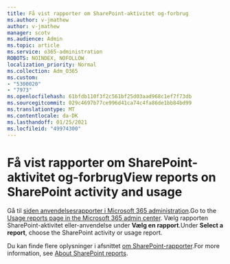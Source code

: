 ```yaml
---
title: Få vist rapporter om SharePoint-aktivitet og-forbrug
ms.author: v-jmathew
author: v-jmathew
manager: scotv
ms.audience: Admin
ms.topic: article
ms.service: o365-administration
ROBOTS: NOINDEX, NOFOLLOW
localization_priority: Normal
ms.collection: Adm_O365
ms.custom:
- "5300020"
- "7973"
ms.openlocfilehash: 61bfdb110f3f2c561bf25d03aad968c1ef7f73db
ms.sourcegitcommit: 029c4697b77ce996d41ca74c4fa86de1bb84bd99
ms.translationtype: MT
ms.contentlocale: da-DK
ms.lasthandoff: 01/25/2021
ms.locfileid: "49974300"
---
```

# <a name="view-reports-on-sharepoint-activity-and-usage"></a><span data-ttu-id="091b8-102">Få vist rapporter om SharePoint-aktivitet og-forbrug</span><span class="sxs-lookup"><span data-stu-id="091b8-102">View reports on SharePoint activity and usage</span></span>

<span data-ttu-id="091b8-103">Gå til [siden anvendelsesrapporter i Microsoft 365 administration](https://admin.microsoft.com/AdminPortal/Home).</span><span class="sxs-lookup"><span data-stu-id="091b8-103">Go to the [Usage reports page in the Microsoft 365 admin center](https://admin.microsoft.com/AdminPortal/Home).</span></span> <span data-ttu-id="091b8-104">Vælg rapporten SharePoint-aktivitet eller-anvendelse under **Vælg en rapport**.</span><span class="sxs-lookup"><span data-stu-id="091b8-104">Under **Select a report**, choose the SharePoint activity or usage report.</span></span>

<span data-ttu-id="091b8-105">Du kan finde flere oplysninger i afsnittet [om SharePoint-rapporter](https://go.microsoft.com/fwlink/?linkid=875240).</span><span class="sxs-lookup"><span data-stu-id="091b8-105">For more information, see [About SharePoint reports](https://go.microsoft.com/fwlink/?linkid=875240).</span></span>
